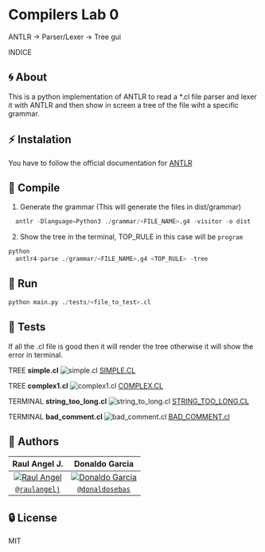 # Compilers Lab 0

ANTLR -> Parser/Lexer -> Tree gui

INDICE

## :cyclone: About

This is a python implementation of ANTLR to read a *.cl file parser and lexer it with ANTLR and then show in screen a tree of the file wiht a specific grammar.

## :zap: Instalation

You have to follow the official documentation for [ANTLR](https://github.com/antlr/antlr4/blob/master/doc/index.md)

## :electric_plug: Compile

1. Generate the grammar (This will generate the files in dist/grammar)

```python
  antlr -Dlanguage=Python3 ./grammar/<FILE_NAME>.g4 -visitor -o dist
```

2. Show the tree in the terminal, TOP_RULE in this case will be `program`

``` python
python
  antlr4-parse ./grammar/<FILE_NAME>.g4 <TOP_RULE> -tree
```

## :rocket: Run

``` python
python main.py ./tests/<file_to_test>.cl
```

## :bookmark: Tests

If all the .cl file is good then it will render the tree otherwise it will show the error in terminal.

TREE **simple.cl**
<img title='simple.cl' alt='simple.cl' src='https://raw.githubusercontent.com/raulangelj/compiladores/feat/lab0/assets/simple.png?token=GHSAT0AAAAAACFMOBP2PMH32VMOOJWNNDGYZF3JBKA'>
[SIMPLE.CL](https://raw.githubusercontent.com/raulangelj/compiladores/feat/lab0/assets/simple.png?token=GHSAT0AAAAAACFMOBP2PMH32VMOOJWNNDGYZF3JBKA)

TREE **complex1.cl**
<img title='comple1.cl' alt='complex1.cl' src='https://raw.githubusercontent.com/raulangelj/compiladores/feat/lab0/assets/complex1.png?token=GHSAT0AAAAAACFMOBP24RCEZYZPCS2EQKCGZF3JBYA'>
[COMPLEX.CL](https://raw.githubusercontent.com/raulangelj/compiladores/feat/lab0/assets/complex1.png?token=GHSAT0AAAAAACFMOBP24RCEZYZPCS2EQKCGZF3JBYA)

TERMINAL **string_too_long.cl**
<img title='string_to_long.cl' alt='string_to_long.cl' src='https://raw.githubusercontent.com/raulangelj/compiladores/feat/lab0/assets/string_too_long.png?token=GHSAT0AAAAAACFMOBP2LHE4JVK47JF3FDO2ZF3JCFQ'>
[STRING_TOO_LONG.CL](https://raw.githubusercontent.com/raulangelj/compiladores/feat/lab0/assets/string_too_long.png?token=GHSAT0AAAAAACFMOBP2LHE4JVK47JF3FDO2ZF3JCFQ)

TERMINAL **bad_comment.cl**
<img title='bad_comment.cl' alt='bad_comment.cl' src='https://raw.githubusercontent.com/raulangelj/compiladores/feat/lab0/assets/bad_comment.png?token=GHSAT0AAAAAACFMOBP2RFIKX335DE4R5HL4ZF3JCRQ'>
[BAD_COMMENT.cl](https://raw.githubusercontent.com/raulangelj/compiladores/feat/lab0/assets/bad_comment.png?token=GHSAT0AAAAAACFMOBP2RFIKX335DE4R5HL4ZF3JCRQ)

## :star2: Authors

| Raul Angel J. | Donaldo Garcia |
| :---: |:---:|
| [![Raul Angel](https://avatars0.githubusercontent.com/u/46568595?s=200&u=c1481289dc10f8babb1bdd0853e0bcf82a213d26&v=4)](https://github.com/raulangelj)    | [![Donaldo Garcia](https://avatars1.githubusercontent.com/u/54748964?s=200&u=5e617360d13f87fa6d62022e81bab94ebf50c4e3&v=4)](https://github.com/donaldosebas) |
| <a href="https://github.com/raulangelj" target="_blank">`@raulangelj`</a> | <a href="https://github.com/donaldosebas" target="_blank">`@donaldosebas`</a> |

## :lock: License

MIT
